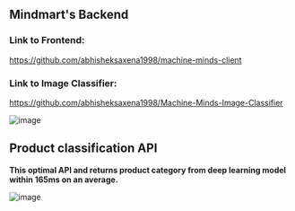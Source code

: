 ## Mindmart's Backend

### Link to Frontend:

 https://github.com/abhisheksaxena1998/machine-minds-client

### Link to Image Classifier:

https://github.com/abhisheksaxena1998/Machine-Minds-Image-Classifier

![image](https://github.com/abhisheksaxena1998/Machine-Minds-Backend/assets/44598815/0181e9da-df1c-47a3-b286-93a5b029bdf4)

## Product classification API

**This optimal API and returns product category from deep learning model within 165ms on an average.**

![image](https://github.com/abhisheksaxena1998/Machine-Minds-Backend/assets/44598815/0a08d57a-cadd-4704-b179-305dc5c86bc0)

